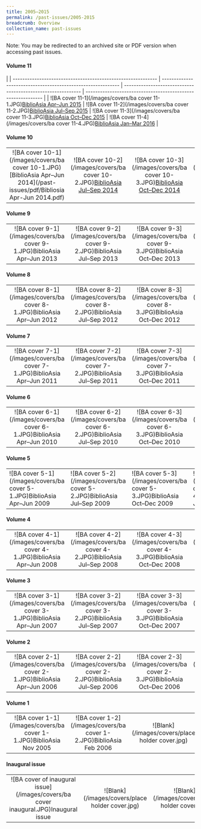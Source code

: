 ```yaml
---
title: 2005–2015
permalink: /past-issues/2005-2015
breadcrumb: Overview
collection_name: past-issues
---
```

Note: You may be redirected to an archived site or PDF version when accessing past issues.

#### Volume 11

|
| ------------------------------------------------------------ | ------------------------------------------------------------ | ------------------------------------------------------------ | ------------------------------------------------------------ |
| ![BA cover 11-1](/images/covers/ba cover 11-1.JPG)[BiblioAsia Apr–Jun 2015](https://eservice.nlb.gov.sg/opennlbcmscontent.aspx?id=c423b882-fb62-445a-8578-fcf5d63ddbde) | ![BA cover 11-2](/images/covers/ba cover 11-2.JPG)[BiblioAsia Jul–Sep 2015](https://eservice.nlb.gov.sg/opennlbcmscontent.aspx?id=07fdd27b-0c7d-4af8-bb59-7bf6806e6064) | ![BA cover 11-3](/images/covers/ba cover 11-3.JPG)[BiblioAsia Oct–Dec 2015](https://eservice.nlb.gov.sg/opennlbcmscontent.aspx?id=0558f07d-a096-499b-9fcc-e9f6cc428b17) | ![BA cover 11-4](/images/covers/ba cover 11-4.JPG)[BiblioAsia Jan–Mar 2016](https://eservice.nlb.gov.sg/opennlbcmscontent.aspx?id=96d97b83-811d-4b4e-b6af-95329d903058) |

####  Volume 10

|                                                              |                                                              |                                                              |                                                              |
| :----------------------------------------------------------: | :----------------------------------------------------------: | :----------------------------------------------------------: | :----------------------------------------------------------: |
| ![BA cover 10-1](/images/covers/ba cover 10-1.JPG)[BiblioAsia Apr–Jun 2014](/past-issues/pdf/Bibliosia Apr-Jun 2014.pdf) | ![BA cover 10-2](/images/covers/ba cover 10-2.JPG)[BiblioAsia Jul–Sep 2014](https://eservice.nlb.gov.sg/opennlbcmscontent.aspx?id=216c500f-a565-4e7c-9b27-f27067a492f0) | ![BA cover 10-3](/images/covers/ba cover 10-3.JPG)[BiblioAsia Oct–Dec 2014](https://eservice.nlb.gov.sg/opennlbcmscontent.aspx?id=3c830750-191c-4e1c-a84c-8e5c171b3a8e) | ![BA cover 10-4](/images/covers/ba cover 10-4.JPG)[BiblioAsia Jan–Mar 2015](https://eservice.nlb.gov.sg/opennlbcmscontent.aspx?id=2522e3a0-11e4-4d5f-ad26-16ee31af3f2c) |

####  Volume 9

|                                                              |                                                              |                                                              |                                                              |
| :----------------------------------------------------------: | :----------------------------------------------------------: | :----------------------------------------------------------: | :----------------------------------------------------------: |
| ![BA cover 9-1](/images/covers/ba cover 9-1.JPG)BiblioAsia Apr–Jun 2013 | ![BA cover 9-2](/images/covers/ba cover 9-2.JPG)BiblioAsia Jul–Sep 2013 | ![BA cover 9-3](/images/covers/ba cover 9-3.JPG)BiblioAsia Oct–Dec 2013 | ![BA cover 9-4](/images/covers/ba cover 9-4.JPG)BiblioAsia Jan–Mar 2014 |

####  Volume 8

|                                                              |                                                              |                                                              |                                                              |
| :----------------------------------------------------------: | :----------------------------------------------------------: | :----------------------------------------------------------: | :----------------------------------------------------------: |
| ![BA cover 8-1](/images/covers/ba cover 8-1.JPG)BiblioAsia Apr–Jun 2012 | ![BA cover 8-2](/images/covers/ba cover 8-2.JPG)BiblioAsia Jul–Sep 2012 | ![BA cover 8-3](/images/covers/ba cover 8-3.JPG)BiblioAsia Oct–Dec 2012 | ![BA cover 8-4](/images/covers/ba cover 8-4.JPG)BiblioAsia Jan–Mar 2013 |

####  Volume 7

|                                                              |                                                              |                                                              |                                                              |
| :----------------------------------------------------------: | :----------------------------------------------------------: | :----------------------------------------------------------: | :----------------------------------------------------------: |
| ![BA cover 7-1](/images/covers/ba cover 7-1.JPG)BiblioAsia Apr–Jun 2011 | ![BA cover 7-2](/images/covers/ba cover 7-2.JPG)BiblioAsia Jul–Sep 2011 | ![BA cover 7-3](/images/covers/ba cover 7-3.JPG)BiblioAsia Oct–Dec 2011 | ![BA cover 7-4](/images/covers/ba cover 7-4.JPG)BiblioAsia Jan–Mar 2012 |

####  Volume 6

|                                                              |                                                              |                                                              |                                                              |
| :----------------------------------------------------------: | :----------------------------------------------------------: | :----------------------------------------------------------: | :----------------------------------------------------------: |
| ![BA cover 6-1](/images/covers/ba cover 6-1.JPG)BiblioAsia Apr–Jun 2010 | ![BA cover 6-2](/images/covers/ba cover 6-2.JPG)BiblioAsia Jul–Sep 2010 | ![BA cover 6-3](/images/covers/ba cover 6-3.JPG)BiblioAsia Oct–Dec 2010 | ![BA cover 6-4](/images/covers/ba cover 6-4.JPG)BiblioAsia Jan–Mar 2011 |

####  Volume 5

|                                                              |                                                              |                                                              |                                                              |
| ------------------------------------------------------------ | ------------------------------------------------------------ | ------------------------------------------------------------ | ------------------------------------------------------------ |
| ![BA   cover 5-1](/images/covers/ba cover 5-1.JPG)BiblioAsia Apr–Jun 2009 | ![BA   cover 5-2](/images/covers/ba cover 5-2.JPG)BiblioAsia Jul–Sep 2009 | ![BA   cover 5-3](/images/covers/ba cover 5-3.JPG)BiblioAsia Oct–Dec 2009 | ![BA   cover 5-4](/images/covers/ba cover 5-4.JPG)BiblioAsia Jan–Mar   2010 |

####  Volume 4

|                                                              |                                                              |                                                              |                                                              |
| :----------------------------------------------------------: | :----------------------------------------------------------: | :----------------------------------------------------------: | :----------------------------------------------------------: |
| ![BA cover 4-1](/images/covers/ba cover 4-1.JPG)BiblioAsia Apr–Jun 2008 | ![BA cover 4-2](/images/covers/ba cover 4-2.JPG)BiblioAsia Jul–Sep 2008 | ![BA cover 4-3](/images/covers/ba cover 4-3.JPG)BiblioAsia Oct–Dec 2008 | ![BA cover 4-4](/images/covers/ba cover 4-4.JPG)BiblioAsia Jan–Mar 2009 |

####  Volume 3

|                                                              |                                                              |                                                              |                                                              |
| :----------------------------------------------------------: | :----------------------------------------------------------: | :----------------------------------------------------------: | :----------------------------------------------------------: |
| ![BA cover 3-1](/images/covers/ba cover 3-1.JPG)BiblioAsia Apr–Jun 2007 | ![BA cover 3-2](/images/covers/ba cover 3-2.JPG)BiblioAsia Jul–Sep 2007 | ![BA cover 3-3](/images/covers/ba cover 3-3.JPG)BiblioAsia Oct–Dec 2007 | ![BA cover 3-4](/images/covers/ba cover 3-4.JPG)BiblioAsia Jan–Mar 2008 |

####  Volume 2

|                                                              |                                                              |                                                              |                                                              |
| :----------------------------------------------------------: | :----------------------------------------------------------: | :----------------------------------------------------------: | :----------------------------------------------------------: |
| ![BA cover 2-1](/images/covers/ba cover 2-1.JPG)BiblioAsia Apr–Jun 2006 | ![BA cover 2-2](/images/covers/ba cover 2-2.JPG)BiblioAsia Jul–Sep 2006 | ![BA cover 2-3](/images/covers/ba cover 2-3.JPG)BiblioAsia Oct–Dec 2006 | ![BA cover 2-4](/images/covers/ba cover 2-4.JPG)BiblioAsia Jan–Mar 2007 |

####  Volume 1

|                                                              |                                                              |                                                 |                                                 |
| :----------------------------------------------------------: | :----------------------------------------------------------: | :---------------------------------------------: | :---------------------------------------------: |
| ![BA cover 1-1](/images/covers/ba cover 1-1.JPG)BiblioAsia Nov 2005 | ![BA cover 1-2](/images/covers/ba cover 1-2.JPG)BiblioAsia Feb 2006 | ![Blank](/images/covers/place holder cover.jpg) | ![Blank](/images/covers/place holder cover.jpg) |

####  Inaugural issue

|                                                              |                                                 |                                                 |                                                 |
| :----------------------------------------------------------: | :---------------------------------------------: | :---------------------------------------------: | :---------------------------------------------: |
| ![BA cover of inaugural issue](/images/covers/ba cover inaugural.JPG)Inaugural issue | ![Blank](/images/covers/place holder cover.jpg) | ![Blank](/images/covers/place holder cover.jpg) | ![Blank](/images/covers/place holder cover.jpg) |
